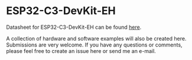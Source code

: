 # ESP32-C3-DevKit-EH

Datasheet for ESP32-C3-DevKit-EH can be found [here](https://befle.de/Datasheets/ESP32-C3-DevKit-EH_Rev0/Datenblatt_ESP32-C3-DevKit-EH.pdf).

A collection of hardware and software examples will also be created here.
Submissions are very welcome.
If you have any questions or comments, please feel free to create an issue here or send me an e-mail.
